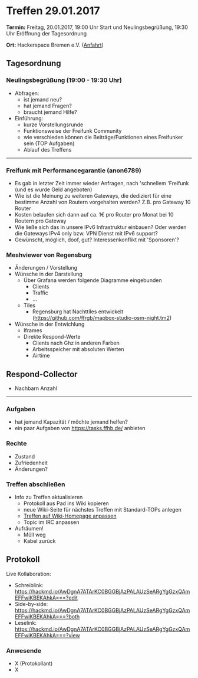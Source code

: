 # Treffen 29.01.2017

**Termin:** Freitag, 20.01.2017, 19:00 Uhr Start und Neulingsbegrüßung, 19:30 Uhr Eröffnung der Tagesordnung

**Ort:** Hackerspace Bremen e.V. ([Anfahrt](https://www.hackerspace-bremen.de/anfahrt/))

## Tagesordnung
### Neulingsbegrüßung (19:00  - 19:30 Uhr)
- Abfragen:
    - ist jemand neu?
    - hat jemand Fragen?
    - braucht jemand Hilfe?
- Einführung:
    - kurze Vorstellungsrunde
    - Funktionsweise der Freifunk Community
    - wie verschieden können die Beiträge/Funktionen eines Freifunker sein (TOP Aufgaben)
    - Ablauf des Treffens

---
### Freifunk mit Performancegarantie (anon6789)
- Es gab in letzter Zeit immer wieder Anfragen, nach 'schnellem 'Freifunk (und es wurde Geld angeboten)
- Wie ist die Meinung zu weiteren Gateways, die dediziert für eine bestimme Anzahl von Routern vorgehalten werden? Z.B. pro Gateway 10 Router
- Kosten belaufen sich dann auf ca. 1€ pro Router pro Monat bei 10 Routern pro Gateway
- Wie ließe sich das in unsere IPv6 Infrastruktur einbauen? Oder werden die Gateways IPv4 only bzw. VPN Dienst mit IPv6 support?
- Gewünscht, möglich, doof, gut? Interessenkonflikt mit 'Sponsoren'?

### Meshviewer von Regensburg
- Änderungen / Vorstellung
- Wünsche in der Darstellung
  - Über Grafana werden folgende Diagramme eingebunden
    - Clients
    - Traffic
    - ...
  - Tiles
    - Regensburg hat Nachttiles entwickelt (https://github.com/ffrgb/mapbox-studio-osm-night.tm2)
- Wünsche in der Entwichlung
  - Iframes
  - Direkte Respond-Werte
    - Clients nach Ghz in anderen Farben
    - Arbeitsspeicher mit absoluten Werten
    - Airtime

## Respond-Collector
  - Nachbarn Anzahl
---

### Aufgaben
- hat jemand Kapazität / möchte jemand helfen?
- ein paar Aufgaben von https://tasks.ffhb.de/ anbieten

### Rechte
- Zustand
- Zufriedenheit
- Änderungen?

### Treffen abschließen
- Info zu Treffen aktualisieren
  - Protokoll aus Pad ins Wiki kopieren
  - neue Wiki-Seite für nächstes Treffen mit Standard-TOPs anlegen
  - [Treffen auf Wiki-Homepage anpassen](Home)
  - Topic im IRC anpassen
- Aufräumen!
  - Müll weg
  - Kabel zurück

## Protokoll
Live Kollaboration:
- Schreiblink: https://hackmd.io/AwDgnA7ATArKC0BGGBjAzPALAUzSeARgYgGzxQAmEFFwiKBEKAhkA===?edit
- Side-by-side: https://hackmd.io/AwDgnA7ATArKC0BGGBjAzPALAUzSeARgYgGzxQAmEFFwiKBEKAhkA===?both
- Leselink: https://hackmd.io/AwDgnA7ATArKC0BGGBjAzPALAUzSeARgYgGzxQAmEFFwiKBEKAhkA===?view

### Anwesende
- X (Protokollant)
- X